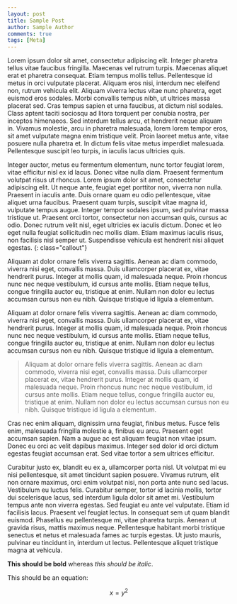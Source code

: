 ```yaml
---
layout: post
title: Sample Post
author: Sample Author
comments: true
tags: [Meta]
---
```

Lorem ipsum dolor sit amet, consectetur adipiscing elit. Integer pharetra tellus vitae faucibus fringilla. Maecenas vel rutrum turpis. Maecenas aliquet erat et pharetra consequat. Etiam tempus mollis tellus. Pellentesque id metus in orci vulputate placerat. Aliquam eros nisi, interdum nec eleifend non, rutrum vehicula elit. Aliquam viverra lectus vitae nunc pharetra, eget euismod eros sodales. Morbi convallis tempus nibh, ut ultrices massa placerat sed. Cras tempus sapien et urna faucibus, at dictum nisl sodales. Class aptent taciti sociosqu ad litora torquent per conubia nostra, per inceptos himenaeos. Sed interdum tellus arcu, et hendrerit neque aliquam in. Vivamus molestie, arcu in pharetra malesuada, lorem lorem tempor eros, sit amet vulputate magna enim tristique velit. Proin laoreet metus ante, vitae posuere nulla pharetra et. In dictum felis vitae metus imperdiet malesuada. Pellentesque suscipit leo turpis, in iaculis lacus ultricies quis.

Integer auctor, metus eu fermentum elementum, nunc tortor feugiat lorem, vitae efficitur nisl ex id lacus. Donec vitae nulla diam. Praesent fermentum volutpat risus ut rhoncus. Lorem ipsum dolor sit amet, consectetur adipiscing elit. Ut neque ante, feugiat eget porttitor non, viverra non nulla. Praesent in iaculis ante. Duis ornare quam eu odio pellentesque, vitae aliquet urna faucibus. Praesent quam turpis, suscipit vitae magna id, vulputate tempus augue. Integer tempor sodales ipsum, sed pulvinar massa tristique ut. Praesent orci tortor, consectetur non accumsan quis, cursus ac odio. Donec rutrum velit nisl, eget ultricies ex iaculis dictum. Donec et leo eget nulla feugiat sollicitudin nec mollis diam. Etiam maximus iaculis risus, non facilisis nisl semper ut. Suspendisse vehicula est hendrerit nisi aliquet egestas.
{: class="callout"}

Aliquam at dolor ornare felis viverra sagittis. Aenean ac diam commodo, viverra nisi eget, convallis massa. Duis ullamcorper placerat ex, vitae hendrerit purus. Integer at mollis quam, id malesuada neque. Proin rhoncus nunc nec neque vestibulum, id cursus ante mollis. Etiam neque tellus, congue fringilla auctor eu, tristique at enim. Nullam non dolor eu lectus accumsan cursus non eu nibh. Quisque tristique id ligula a elementum.

<div markdown="1" class="callout">

Aliquam at dolor ornare felis viverra sagittis. Aenean ac diam commodo, viverra nisi eget, convallis massa. Duis ullamcorper placerat ex, vitae hendrerit purus. Integer at mollis quam, id malesuada neque. Proin rhoncus nunc nec neque vestibulum, id cursus ante mollis. Etiam neque tellus, congue fringilla auctor eu, tristique at enim. Nullam non dolor eu lectus accumsan cursus non eu nibh. Quisque tristique id ligula a elementum.

> Aliquam at dolor ornare felis viverra sagittis. Aenean ac diam commodo, viverra nisi eget, convallis massa. Duis ullamcorper placerat ex, vitae hendrerit purus. Integer at mollis quam, id malesuada neque. Proin rhoncus nunc nec neque vestibulum, id cursus ante mollis. Etiam neque tellus, congue fringilla auctor eu, tristique at enim. Nullam non dolor eu lectus accumsan cursus non eu nibh. Quisque tristique id ligula a elementum.

</div>

Cras nec enim aliquam, dignissim urna feugiat, finibus metus. Fusce felis enim, malesuada fringilla molestie a, finibus eu arcu. Praesent eget accumsan sapien. Nam a augue ac est aliquam feugiat non vitae ipsum. Donec eu orci ac velit dapibus maximus. Integer sed dolor id orci dictum egestas feugiat accumsan erat. Sed vitae tortor a sem ultrices efficitur.

Curabitur justo ex, blandit eu ex a, ullamcorper porta nisl. Ut volutpat mi eu nisi pellentesque, sit amet tincidunt sapien posuere. Vivamus rutrum, elit non ornare maximus, orci enim volutpat nisi, non porta ante nunc sed lacus. Vestibulum eu luctus felis. Curabitur semper, tortor id lacinia mollis, tortor dui scelerisque lacus, sed interdum ligula dolor sit amet mi. Vestibulum tempus ante non viverra egestas. Sed feugiat eu ante vel vulputate. Etiam id facilisis lacus. Praesent vel feugiat lectus. In consequat sem ut quam blandit euismod. Phasellus eu pellentesque mi, vitae pharetra turpis. Aenean ut gravida risus, mattis maximus neque. Pellentesque habitant morbi tristique senectus et netus et malesuada fames ac turpis egestas. Ut justo mauris, pulvinar eu tincidunt in, interdum ut lectus. Pellentesque aliquet tristique magna at vehicula.

**This should be bold** whereas *this should be italic*.

This should be an equation:

$$ x = y^2 $$
